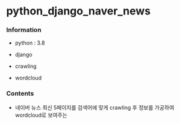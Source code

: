# python_django_naver_news

### Information

* python : 3.8

* django

* crawling

* wordcloud

### Contents

* 네이버 뉴스 최신 5페이지를 검색어에 맞게 crawling 후 정보를 가공하여 wordcloud로 보여주는  
